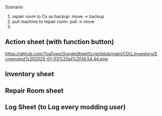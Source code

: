 Scenario
1. repair room to Cx as backup:
   move  -> backup
2. pull machine to repair room:
   pull  -> move
3. 



## Action sheet (with function button)
https://github.com/ToaToes/GoogleSheetScript/blob/main/CDU_Inventory/Screenshot%202025-01-03%20at%2014.54.44.png

## Inventory sheet


## Repair Room sheet


## Log Sheet (to Log every modding user)
